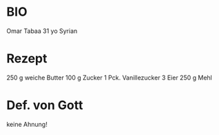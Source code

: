 # BIO

Omar Tabaa
31 yo
Syrian

# Rezept

250 g
weiche Butter
100 g
Zucker
1 Pck.
Vanillezucker
3
Eier
250 g
Mehl

# Def. von Gott

keine Ahnung!
